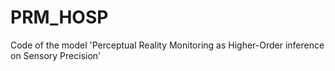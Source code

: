 # PRM_HOSP
Code of the model 'Perceptual Reality Monitoring as Higher-Order inference on Sensory Precision' 
